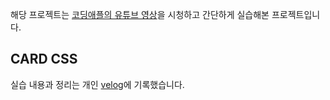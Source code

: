 해당 프로젝트는 [코딩애플의 유튜브 영상](https://www.youtube.com/watch?v=YDCCauu4lIk&t=319s)을 시청하고 간단하게 실습해본 프로젝트입니다.

## CARD CSS

실습 내용과 정리는 개인 [velog](https://velog.io/@stu442/%EC%BD%94%EB%94%A9%EC%95%A0%ED%94%8C-%EC%B9%B4%EB%93%9C-%ED%99%80%EB%A1%9C%EA%B7%B8%EB%9E%A8%EC%9D%84-%EA%B0%84%EB%8B%A8%ED%95%98%EA%B2%8C-%EC%8B%A4%EC%8A%B5%ED%95%B4%EB%B3%B4%EC%9E%90)에 기록했습니다.